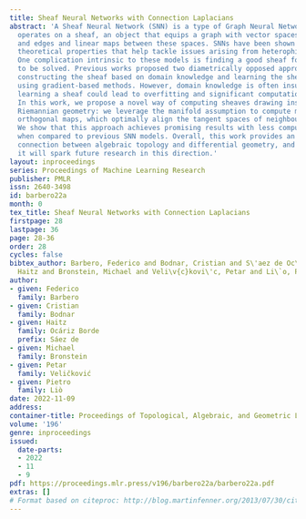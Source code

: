 ```yaml
---
title: Sheaf Neural Networks with Connection Laplacians
abstract: 'A Sheaf Neural Network (SNN) is a type of Graph Neural Network (GNN) that
  operates on a sheaf, an object that equips a graph with vector spaces over its nodes
  and edges and linear maps between these spaces. SNNs have been shown to have useful
  theoretical properties that help tackle issues arising from heterophily and over-smoothing.
  One complication intrinsic to these models is finding a good sheaf for the task
  to be solved. Previous works proposed two diametrically opposed approaches: manually
  constructing the sheaf based on domain knowledge and learning the sheaf end-to-end
  using gradient-based methods. However, domain knowledge is often insufficient, while
  learning a sheaf could lead to overfitting and significant computational overhead.
  In this work, we propose a novel way of computing sheaves drawing inspiration from
  Riemannian geometry: we leverage the manifold assumption to compute manifold-and-graph-aware
  orthogonal maps, which optimally align the tangent spaces of neighbouring data points.
  We show that this approach achieves promising results with less computational overhead
  when compared to previous SNN models. Overall, this work provides an interesting
  connection between algebraic topology and differential geometry, and we hope that
  it will spark future research in this direction.'
layout: inproceedings
series: Proceedings of Machine Learning Research
publisher: PMLR
issn: 2640-3498
id: barbero22a
month: 0
tex_title: Sheaf Neural Networks with Connection Laplacians
firstpage: 28
lastpage: 36
page: 28-36
order: 28
cycles: false
bibtex_author: Barbero, Federico and Bodnar, Cristian and S\'aez de Oc\'ariz Borde,
  Haitz and Bronstein, Michael and Veli\v{c}kovi\'c, Petar and Li\`o, Pietro
author:
- given: Federico
  family: Barbero
- given: Cristian
  family: Bodnar
- given: Haitz
  family: Ocáriz Borde
  prefix: Sáez de
- given: Michael
  family: Bronstein
- given: Petar
  family: Veličković
- given: Pietro
  family: Liò
date: 2022-11-09
address:
container-title: Proceedings of Topological, Algebraic, and Geometric Learning 2022
volume: '196'
genre: inproceedings
issued:
  date-parts:
  - 2022
  - 11
  - 9
pdf: https://proceedings.mlr.press/v196/barbero22a/barbero22a.pdf
extras: []
# Format based on citeproc: http://blog.martinfenner.org/2013/07/30/citeproc-yaml-for-bibliographies/
---
```

